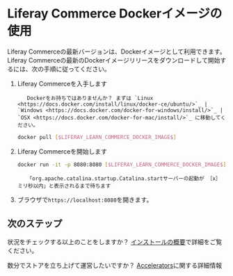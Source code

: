 # Liferay Commerce Dockerイメージの使用

Liferay Commerceの最新バージョンは、Dockerイメージとして利用できます。 Liferay Commerceの最新のDockerイメージリリースをダウンロードして開始するには、次の手順に従ってください。

1. Liferay Commerceを入手します

    ```tip::
       Dockerをお持ちではありませんか？ まずは `Linux <https://docs.docker.com/install/linux/docker-ce/ubuntu/>`_ | `Windows <https://docs.docker.com/docker-for-windows/install/>`_ | `OSX <https://docs.docker.com/docker-for-mac/install/>`_ に移動してください。
    ```

    ```bash
    docker pull [$LIFERAY_LEARN_COMMERCE_DOCKER_IMAGE$]
    ```

1. Liferay Commerceを開始します

    ```bash
    docker run -it -p 8080:8080 [$LIFERAY_LEARN_COMMERCE_DOCKER_IMAGE$]
    ```

    ```important::
       「org.apache.catalina.startup.Catalina.startサーバーの起動が ［x］ ミリ秒以内」と表示されるまで待ちます
    ```

1. ブラウザで`https://localhost:8080`を開きます。

## 次のステップ

状況をチェックする以上のことをしますか？ [インストールの概要](../installation-overview.md)で詳細をご覧ください。

数分でストアを立ち上げて運営したいですか？ [Accelerators](../../starting-a-store/accelerators.md)に関する詳細情報
